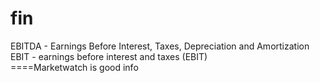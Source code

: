 # fin




EBITDA - Earnings Before Interest, Taxes, Depreciation and Amortization         
EBIT - earnings before interest and taxes (EBIT)  
====Marketwatch is good info 
